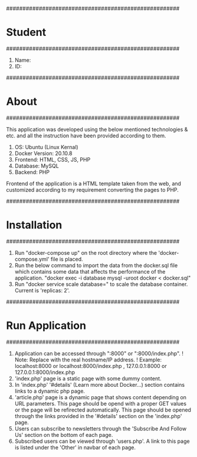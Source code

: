 #####################################################
# Student
#####################################################

1. Name:
2. ID:


#####################################################
# About
#####################################################

This application was developed using the below mentioned technologies & etc. and all the instruction have been provided according to them.

1. OS: Ubuntu (Linux Kernal)
2. Docker Version: 20.10.8
3. Frontend: HTML, CSS, JS, PHP
4. Database: MySQL
5. Backend: PHP

Frontend of the application is a HTML template taken from the web, and customized according to my requirement converting the pages to PHP. 

#####################################################
# Installation
#####################################################

1. Run "docker-compose up" on the root directory where the 'docker-compose.yml' file is placed.
2. Run the below command to import the data from the docker.sql file which contains some data that affects the performance of the application.
   "docker exec -i database mysql -uroot docker < docker.sql"
3. Run "docker service scale database=<number>" to scale the database container. Current is 'replicas: 2'.


#####################################################
# Run Application
#####################################################

1. Application can be accessed through "<host>:8000" or "<host>:8000/index.php".
    ! Note: Replace <host> with the real hostname/IP address.
    ! Example: localhost:8000 or localhost:8000/index.php , 127.0.0.1:8000 or 127.0.0.1:8000/index.php
2. 'index.php' page is a static page with some dummy content.
3. In 'index.php' '#details' (Learn more about Docker...) section contains links to a dynamic php page.
4. 'article.php' page is a dynamic page that shows content depending on URL parameters. This page should be opend with a proper GET values or the page will be refirected automatically.
   This page should be opened through the links provided in the '#details' section on the 'index.php' page.
5. Users can subscribe to newsletters through the 'Subscribe And Follow Us' section on the bottom of each page.
6. Subscribed users can be viewed through 'users.php'. A link to this page is listed under the 'Other' in navbar of each page.

